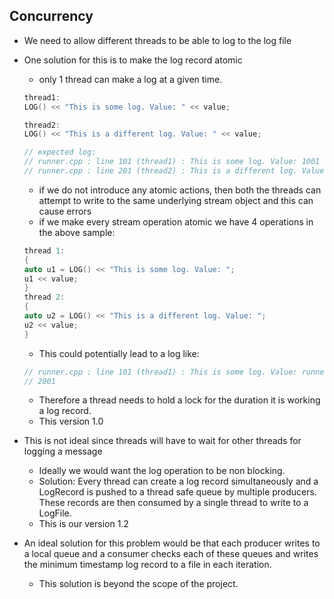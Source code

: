 
## Concurrency

* We need to allow different threads to be able to log to the log file
* One solution for this is to make the log record atomic
    - only 1 thread can make a log at a given time.

    ``` c++
    thread1:
    LOG() << "This is some log. Value: " << value;
    
    thread2:
    LOG() << "This is a different log. Value: " << value;
    
    // expected log:
    // runner.cpp : line 101 (thread1) : This is some log. Value: 1001
    // runner.cpp : line 201 (thread2) : This is a different log. Value: 2001
    ```

    - if we do not introduce any atomic actions, then both the threads can
    attempt to write to the same underlying stream object and this can cause
    errors
    - if we make every stream operation atomic we have 4 operations in
    the above sample:

    ``` c++
    thread 1:
    {
    auto u1 = LOG() << "This is some log. Value: ";
    u1 << value;
    }
    thread 2:
    {
    auto u2 = LOG() << "This is a different log. Value: ";
    u2 << value;
    }
    ```

    - This could potentially lead to a log like:

    ``` c++
    // runner.cpp : line 101 (thread1) : This is some log. Value: runner.cpp : line 201 (thread2) : This is a different log. Value: 1001
    // 2001    
    ```

    - Therefore a thread needs to hold a lock for the duration it is working a log record.
    - This version 1.0

* This is not ideal since threads will have to wait for other threads for logging a message
    - Ideally we would want the log operation to be non blocking.
    - Solution: Every thread can create a log record simultaneously and a LogRecord is pushed to
    a thread safe queue by multiple producers. These records are then consumed by a single
    thread to write to a LogFile.
    - This is our version 1.2

* An ideal solution for this problem would be that each producer writes to a local queue
and a consumer checks each of these queues and writes the minimum timestamp log record to
a file in each iteration.
    - This solution is beyond the scope of the project.
